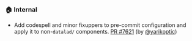 ### 🏠 Internal

- Add codespell and minor fixuppers to pre-commit configuration and apply it to non-`datalad/` components.  [PR #7621](https://github.com/datalad/datalad/pull/7621) (by [@yarikoptic](https://github.com/yarikoptic))

